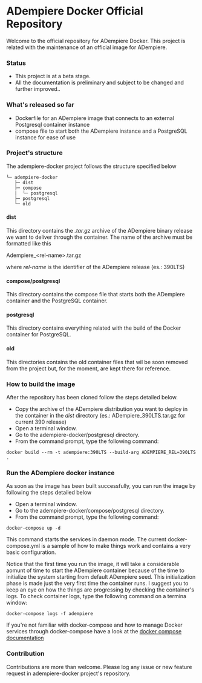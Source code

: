 # ADempiere Docker Official Repository

Welcome to the official repository for ADempiere Docker. This project is related 
with the maintenance of an official image for ADempiere.

### Status 

* This project is at a beta stage.
* All the documentation is preliminary and subject to be changed and further improved..

### What's released so far

* Dockerfile for an ADempiere image that connects to an external Postgresql container instance
* compose file to start both the ADempiere instance and a PostgreSQL instance for ease of use

### Project's structure

The adempiere-docker project follows the structure specified below

```
└─ adempiere-docker
   ├─ dist
   ├─ compose
   |  └─ postgresql
   ├─ postgresql
   └─ old
```

#### dist
This directory contains the _.tar.gz_ archive of the ADempiere binary release 
we want to deliver through the container. The name of the archive must be 
formatted like this

Adempiere&#95;&#60;rel-name&#62;.tar.gz

where _rel-name_ is the identifier of the ADempiere release (es.: 390LTS)

#### compose/postgresql

This directory contains the compose file that starts both the ADempiere container 
and the PostgreSQL container.

#### postgresql

This directory contains everything related with the build of the Docker 
container for PostgreSQL.

#### old 

This directories contains the old container files that wil be soon removed from 
the project but, for the moment, are kept there for reference.

### How to build the image

After the repository has been cloned follow the steps detailed below.

* Copy the archive of the ADempiere distribution you want to deploy in the 
container in the _dist_ directory (es.: ADempiere_390LTS.tar.gz for current 
390 release)
* Open a terminal window.
* Go to the adempiere-docker/postgresql directory. 
* From the command prompt, type the following command:

```
docker build --rm -t adempiere:390LTS --build-arg ADEMPIERE_REL=390LTS .
```

### Run the ADempiere docker instance

As soon as the image has been built successfully, you can run the image by following the
steps detailed below

* Open a terminal window.
* Go to the adempiere-docker/compose/postgresql directory. 
* From the command prompt, type the following command:

```
docker-compose up -d
```

This command starts the services in daemon mode. The current docker-compose.yml is a sample of how to make things work and contains a very basic configuration.

Notice that the first time you run the image, it will take a considerable aomunt of time to start the ADempiere container because of the time to initialize the system starting from default ADempiere seed. This initialization phase is made just the very first time the container runs. I suggest you to keep an eye on how the things are progressing by checking the container's logs. To check container logs, type the following command on a termina window:

```
docker-compose logs -f adempiere
```

If you're not familiar with docker-compose and how to manage Docker services through docker-compose have a 
look at the [docker compose documentation](https://docs.docker.com/compose)

### Contribution

Contributions are more than welcome. Please log any issue or new feature request in 
adempiere-docker project's repository.




